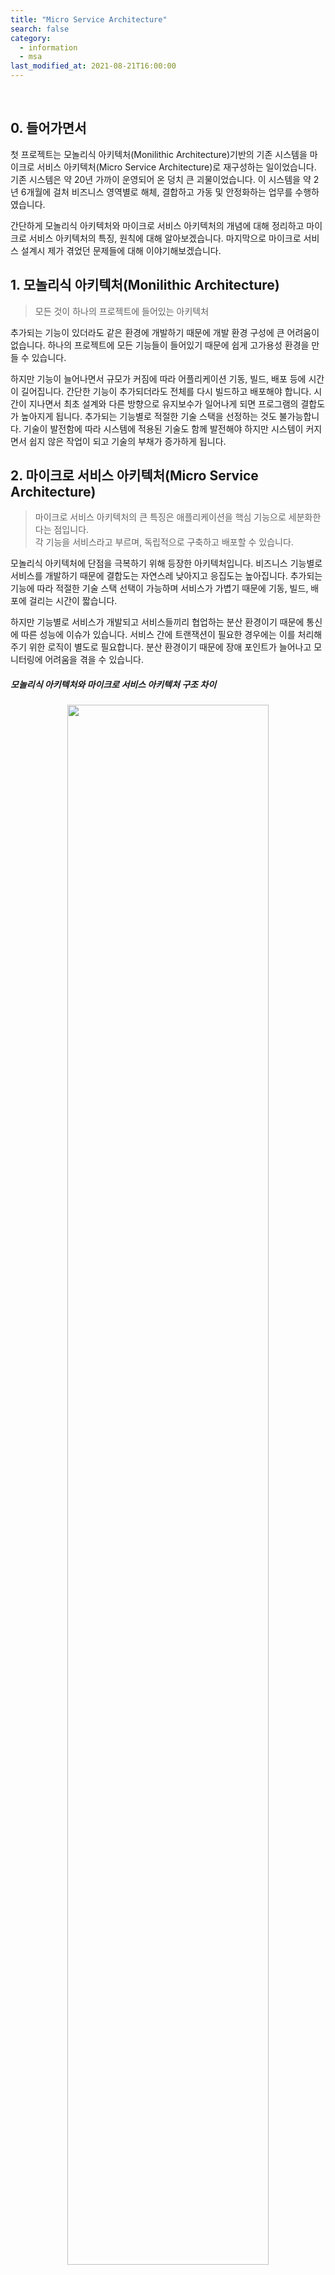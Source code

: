 ```yaml
---
title: "Micro Service Architecture"
search: false
category:
  - information
  - msa
last_modified_at: 2021-08-21T16:00:00
---
```


<br>

## 0. 들어가면서

첫 프로젝트는 모놀리식 아키텍처(Monilithic Architecture)기반의 기존 시스템을 마이크로 서비스 아키텍처(Micro Service Architecture)로 재구성하는 일이었습니다. 
기존 시스템은 약 20년 가까이 운영되어 온 덩치 큰 괴물이었습니다. 
이 시스템을 약 2년 6개월에 걸처 비즈니스 영역별로 해체, 결합하고 가동 및 안정화하는 업무를 수행하였습니다. 

간단하게 모놀리식 아키텍처와 마이크로 서비스 아키텍처의 개념에 대해 정리하고 마이크로 서비스 아키텍처의 특징, 원칙에 대해 알아보겠습니다. 
마지막으로 마이크로 서비스 설계시 제가 겪었던 문제들에 대해 이야기해보겠습니다. 

## 1. 모놀리식 아키텍처(Monilithic Architecture)

> 모든 것이 하나의 프로젝트에 들어있는 아키텍처

추가되는 기능이 있더라도 같은 환경에 개발하기 때문에 개발 환경 구성에 큰 어려움이 없습니다. 
하나의 프로젝트에 모든 기능들이 들어있기 때문에 쉽게 고가용성 환경을 만들 수 있습니다.

하지만 기능이 늘어나면서 규모가 커짐에 따라 어플리케이션 기동, 빌드, 배포 등에 시간이 길어집니다. 
간단한 기능이 추가되더라도 전체를 다시 빌드하고 배포해야 합니다. 
시간이 지나면서 최초 설계와 다른 방향으로 유지보수가 일어나게 되면 프로그램의 결합도가 높아지게 됩니다. 
추가되는 기능별로 적절한 기술 스택을 선정하는 것도 불가능합니다. 
기술이 발전함에 따라 시스템에 적용된 기술도 함께 발전해야 하지만 시스템이 커지면서 쉽지 않은 작업이 되고 기술의 부채가 증가하게 됩니다.

## 2. 마이크로 서비스 아키텍처(Micro Service Architecture)

> 마이크로 서비스 아키텍처의 큰 특징은 애플리케이션을 핵심 기능으로 세분화한다는 점입니다.<br>
> 각 기능을 서비스라고 부르며, 독립적으로 구축하고 배포할 수 있습니다.

모놀리식 아키텍처에 단점을 극복하기 위해 등장한 아키텍처입니다. 
비즈니스 기능별로 서비스를 개발하기 때문에 결합도는 자연스레 낮아지고 응집도는 높아집니다. 
추가되는 기능에 따라 적절한 기술 스택 선택이 가능하며 서비스가 가볍기 때문에 기동, 빌드, 배포에 걸리는 시간이 짧습니다. 

하지만 기능별로 서비스가 개발되고 서비스들끼리 협업하는 분산 환경이기 때문에 통신에 따른 성능에 이슈가 있습니다. 
서비스 간에 트랜잭션이 필요한 경우에는 이를 처리해주기 위한 로직이 별도로 필요합니다. 
분산 환경이기 때문에 장애 포인트가 늘어나고 모니터링에 어려움을 겪을 수 있습니다.  

##### 모놀리식 아키텍처와 마이크로 서비스 아키텍처 구조 차이

<p align="center"><img src="/images/microservice-architecture-1.JPG" width="80%"/></p>
<center>이미지 출처, https://www.redhat.com/ko/topics/microservices/what-are-microservices</center><br>

## 3. Micro Service Architecture 특징
### 3.1. 단일 목적 수행 (Single Purpose)

> **Do one thing, and do it well.**

마이크로 서비스는 단일 역량을 담당합니다. 서비스 하나에 책임도 하나입니다. 
이는 비즈니스와 관련될 수도 있고 제3자와의 연계와 같은 공유 기술 역량일 수도 있습니다. 
이 특징은 마이크로 서비스의 높은 응집도(High Cohesion)로 이어집니다.

### 3.2. 느슨한 결합 (Loose Coupling)
마이크로 서비스는 자신의 데이터 저장소가 있는 경우 데이터 저장소에 대한 오너십을 가집니다. 
**이는 서비스 결합력을 줄여주는데, 다른 서비스는 자신이 소유하지 않은 데이터에 접근할 때 데이터를 소유한 서비스가 제공한 인터페이스를 통해서만 접근이 가능합니다.**

### 3.3. 높은 응집도 (High Cohesion)
마이크로 서비스는 단일 비즈니스를 수행하기 때문에 서비스의 기능들은 자연스럽게 높은 응집도를 가지게 됩니다. 
각 서비스는 모든 관련된 행위와 데이터를 캡슐화하여 관리합니다. 
새로운 기능을 구축해야하는 경우 모든 변경사항이 하나의 단일 서비스에서만 수정되도록 해야합니다. 

<p align="center"><img src="/images/microservice-architecture-2.JPG" width="80%"></p>
<center>이미지 출처, https://medium.com/dtevangelist/microservice-at-medium-58214fd055b7</center><br>

## 4. Micro Service Architecture 핵심 원칙
### 4.1. 자율성 (Autonomy)
- 각 서비스는 다른 서비스와 독립적으로 변경되고 운영됩니다.
- 자율성을 확실히 하기 위해 느슨한 결합이 필요합니다.
- 독립적으로 배포가 가능해야합니다.

### 4.2. 회복성 (Resilience)
- 마이크로 서비스는 자연스러운 메커니즘을 통해 장애를 격리시킵니다.
- 독립적으로 배포하므로 어플리케이션 또는 인프라 장애는 시스템 일부에만 영향을 미칩니다.
- 어플리케이션을 여러 서비스로 분리하여 장애를 격리시킬 수 있지만 장애 지점이 늘어나게 됩니다.
- 장애가 발생할 때 확산을 막으려면 발생한 일을 처리해야합니다.
- 가능한 부분에 비동기 처리를 하고 적절한 회로 차단기와 타임아웃을 사용하도록 설계해야 합니다.

### 4.3. 투명성 (Transparency)
- MSA는 여러 서비스가 협업하기 때문에 시스템 어느 지점에서나 투명하고 관찰 가능해야 문제를 관찰하고 진단할 수 있습니다.
- 이를 위한 비즈니스, 운영, 인프라스트럭처 메트릭, 로그, 요청 추적 등을 생성해야합니다.

### 4.4. 자동화 (Automation)
- MSA는 단일 어플리케이션을 개발하는 것보다 복잡한 아키텍처 구조를 가집니다.
- 자동화된 CI/CD 를 통해 배포와 운영을 안정적으로 수행해야 합니다.

## 5. Micro Service Architecture 설계시 겪은 문제점
기본 설계 시점에 현재 시스템을 업무 단위로 나누는 작업을 수행하였습니다. 
저는 비즈니스 도메인에 대해 모르는 부분이 많았기 때문에 이론상으로 어려울 것이 없어 보였습니다. 
하지만 기존 시스템을 비즈니스 영억별로 분할할 때마다 눈에는 보이지 않던 걸림돌들이 저희 팀의 발목을 잡았습니다. 
최초 마이크로 서비스 설계시 도메인 전문가의 부재로 인해 잘못된 방향으로 시스템이 분할되었기 때문입니다. 
도메인 전문가의 중요성을 이때 깨닫게 되었습니다. 
 
잘못된 설계는 아래와 같은 문제점들을 저희 팀에게 안겨주었습니다. 

### 5.1. 업무 영역(domain context boundary)은 어떻게 나워야 하나?
DDD(Domain Driven Design)을 통해 큰 업무를 독립적인 단위로 나누는 작업을 진행했습니다. 
**이 작업은 현장 근무자 입장에서 업무적인 독립성을 기준으로 업무를 분할하여 서비스로 도출해내는 일입니다.** 
하지만 잘못된 설계로 인해 기존 시스템의 모듈 단위로 서비스가 분할되면서 특정 모듈의 기능을 API 요청을 통해 제공받는 구조가 되었습니다. 
이런 설계는 `단일 목적 수행`이라는 특징은 만족하였지만 특정 서비스로 API 요청이 과도하게 집중되어 전체 시스템의 성능이 떨어졌습니다. 
또한 동기식 요청 방식은 서비스의 결합력을 높이는 행위이기 때문에 마이크로 서비스 아키텍처의 장점을 살리지 못한 결과를 가져다 주었습니다. 

### 5.2. Transaction rollback은 어디까지 되어야 하나?
서비스별로 소유권을 가지는 테이블들이 생기면서 분산 환경에서의 트랜잭션 관리가 필요하게 되면서 다음과 같은 고려사항들이 생기기 시작했습니다. 

- 특정 서비스의 트랜잭션 실패는 이전 서비스들 중 어느 서비스까지 rollback 되어야 하는가?
- 서비스 별 다수의 인스턴스들 중 어떤 인스턴스가 해당 트랜잭션을 수행했는가?

마이크로 서비스의 설계가 잘 이루어졌다면 특정 서비스가 한 일은 다른 서비스의 업무와 독립적일테니 서비스들간의 transaction rollback에 대한 고민은 적었어야 한다고 생각합니다.

### 5.3. 모든 비즈니스에서 동시에 사용되는 테이블은 어떻게 관리할 것인가?
서비스별로 테이블 소유권을 가지지만 특정 몇 개의 테이블들은 모든 서비스에서 필요하였습니다. 
시스템 모듈 단위로 마이크로 서비스를 설계하다 보니 서비스마다 공통으로 사용하는 테이블이 생기게 된 것입니다. 
이를 관리하기 위한 별도의 공유 서비스를 설계하였습니다. 
하지만 서비스 부하와 트랜잭션 관리의 어려움이 추가되었습니다.

### 5.4. 문제 해결
문제가 되는 서비스들을 하나씩 묶어나갔습니다. 
**트랜잭션 관리의 용이성, 비즈니스적 독립성 등을 고려하면서 서비스들을 합쳐 나갔으며, 48개 정도의 마이크로 서비스들을 8개의 서비스로 통합하였습니다.** 
서비스들이 합쳐지면서 저희 팀의 서비스는 `마이크로`라고 부르기에는 다소 규모가 있는 모습이 되었습니다.

## CLOSING
마이크로 서비스 아키텍처의 성공적인 설계를 위한 핵심은 비즈니스 도메인에 대한 전문성이라고 생각됩니다. 
비즈니스 도메인의 업무 영억을 의미있게 분할하는 일을 통해 독립적이고 자율성있는 마이크로 서비스를 도출해낼 수 있습니다. 
**마이크로 서비스 아키텍처가 모든 비즈니스에 적합하진 않겠지만 비즈니스 도메인에 대한 높은 이해도가 아키텍처 설계의 승패를 가른다는 것을 경험하였습니다.**

#### REFERENCE
- <https://alwayspr.tistory.com/19>
- <https://alwayspr.tistory.com/20>
- <https://12bme.tistory.com/517>
- <https://medium.com/dtevangelist/microservice-at-medium-58214fd055b7>
- <https://www.redhat.com/ko/topics/microservices/what-are-microservices>
- [(마이크로 서비스 vs 모놀리식 아키텍처) MicroService vs Monolithic Architecture 간단 소개 및 주관적 의견][msa-blogLink]

[msa-blogLink]: https://lion-king.tistory.com/entry/%EB%A7%88%EC%9D%B4%ED%81%AC%EB%A1%9C-%EC%84%9C%EB%B9%84%EC%8A%A4-vs-%EB%AA%A8%EB%86%80%EB%A6%AC%EC%8B%9D-%EC%95%84%ED%82%A4%ED%85%8D%EC%B2%98-MicroService-vs-Monolithic-Architecture-%EA%B0%84%EB%8B%A8-%EC%86%8C%EA%B0%9C-%EB%B0%8F-%EC%A3%BC%EA%B4%80%EC%A0%81-%EC%9D%98%EA%B2%AC